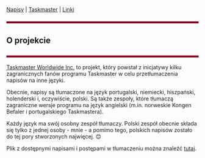 [Napisy](https://github.com/Hannytime/Hannytime/blob/main/index.md) | [Taskmaster](https://github.com/Hannytime/Hannytime/blob/main/Taskmaster.md) | [Linki](https://github.com/Hannytime/Hannytime/blob/main/Links.md)

![line](line.png)

## **O projekcie**

![line](line.png)

[Taskmaster Worldwide Inc.](https://mobile.twitter.com/tmworldwideinc) to projekt, który powstał z inicjatywy kilku zagranicznych fanów programu Taskmaster w celu przetłumaczenia napisów na inne języki.

Obecnie, napisy są tłumaczone na język portugalski, niemiecki, hiszpański, holenderski i, oczywiście, polski. Są także zespoły, które tłumaczą zagraniczne wersje programu na język angielski (m.in. norweskie Kongen Befaler i portugalskiego Taskmastera).

Każdy język ma swój osobny zespół tłumaczy.
Polski zespół obecnie składa się tylko z jednej osoby - mnie - a pomimo tego, polskich napisów zostało do tej pory stworzonych najwięcej. 😊

Plik z dostępnymi napisami i postępami w tłumaczeniu można znaleźć [tutaj](https://docs.google.com/spreadsheets/d/1I6Kq2BzAcovkr0hPrZ4f7SL81P73G3xnLjt0YQKPir4/edit#gid=0).
